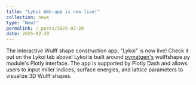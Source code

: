 ```yaml
---
title: "Lykoi Web-app is now live!"
collection: news
type: "News"
permalink: /_posts/2025-02-20
date: 2025-02-20
---
```


The interactive Wulff shape construction app, "Lykoi" is now live! Check it out on the Lykoi tab above! Lykoi is built around <a href="https://pymatgen.org/">pymatgen's</a> wulffshape.py module's Plotly interface. The app is supported by Plotly Dash and allows users to input miller indices, surface energies, and lattice parameters to visualize 3D Wulff shapes.
